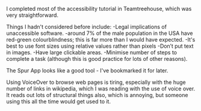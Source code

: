 I completed most of the accessibility tutorial in Teamtreehouse, which was very straightforward.

Things I hadn't considered before include:
-Legal implications of unaccessible software.
-around 7% of the male population in the USA have red-green colourblindness; this is far more than I would have expected.
-It's best to use font sizes using relative values rather than pixels
-Don’t put text in images.
-Have large clickable areas.
-Minimise number of steps to complete a task (although this is good practice for lots of other reasons).

The Spur App looks like a good tool - I've bookmarked it for later.

Using VoiceOver to browse web pages is tiring, especially with the huge number of links in wikipedia, which I was reading with the use of voice over. It reads out lots of structural things also, which is annoying, but someone using this all the time would get used to it. 

